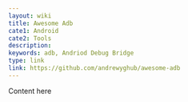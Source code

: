 ```yaml
---
layout: wiki
title: Awesome Adb
cate1: Android
cate2: Tools
description: 
keywords: adb, Andriod Debug Bridge
type: link
link: https://github.com/andrewyghub/awesome-adb
---
```


Content here
